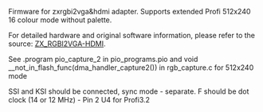 Firmware for zxrgbi2vga&hdmi adapter. Supports extended Profi 512x240 16 colour mode without palette.

For detailed hardware and original software information, please refer to the source: [ZX_RGBI2VGA-HDMI](https://github.com/AlexEkb4ever/ZX_RGBI2VGA-HDMI/).

See .program pio_capture_2 in pio_programs.pio and void __not_in_flash_func(dma_handler_capture2()) in rgb_capture.c for 512x240 mode

SSI and KSI should be connected, sync mode - separate. F should be dot clock (14 or 12 MHz) - Pin 2 U4 for Profi3.2


